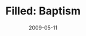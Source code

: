 ---
layout: music 
title: "Filled: Baptism"
series: "Filled"
date: 2009-05-11 
description: "Brian Tome shares about the life change that comes from the Holy Spirit and the importance of baptism."
audio: "http://s3.amazonaws.com/crossroadsaudiomessages/Filled4.mp3"
audio-duration: "13:46"
src: "http://www.crossroads.net/players/media/mediumHz/190x110_Filled.jpg"
---